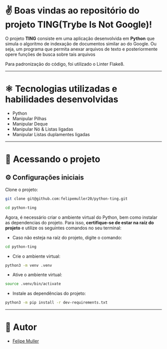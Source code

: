 # ✌️ Boas vindas ao repositório do projeto TING(Trybe Is Not Google)!

O projeto **TING** consiste em uma aplicação desenvolvida em **Python** que simula o algoritmo de indexação de documentos similar ao do Google. Ou seja, um programa que permita anexar arquivos de texto e posteriormente opere funções de busca sobre tais arquivos

Para padronização do código, foi utilizado o Linter Flake8.

---

# ⚛️ Tecnologias utilizadas e habilidades desenvolvidas

- Python
- Manipular Pilhas
- Manipular Deque
- Manipular Nó & Listas ligadas
- Manipular Listas duplamentes ligadas

---

# 👀 Acessando o projeto

## ⚙️ Configurações iniciais

Clone o projeto:

```bash
git clone git@github.com:felipemuller20/python-ting.git
```
```bash
cd python-ting
```

Agora, é necessário criar o ambiente virtual do Python, bem como instalar as dependencias do projeto. Para isso, **certifique-se de estar na raíz do projeto** e utilize os seguintes comandos no seu terminal:

- Caso não esteja na raíz do projeto, digite o comando:
```bash
cd python-ting
```

- Crie o ambiente virtual:
```bash
python3 -m venv .venv
```

- Ative o ambiente virtual:
```bash
source .venv/bin/activate
```

- Instale as dependências do projeto:
```bash
python3 -m pip install -r dev-requirements.txt
```

---

# 👥 Autor
- [Felipe Muller](https://github.com/felipemuller20)
